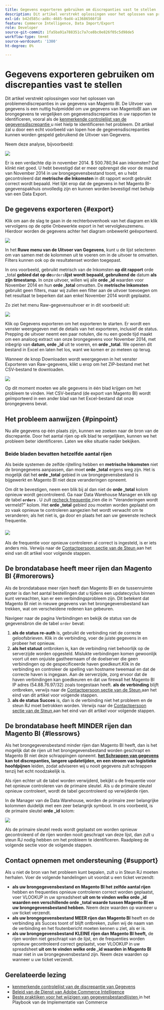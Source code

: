 ```yaml
---
title: Gegevens exporteren gebruiken om discrepanties vast te stellen
description: Dit artikel verstrekt oplossingen voor het oplossen van problemendiscrepanties in uw gegevens van Magento BI. De Uitvoer van gegevens is een nuttig hulpmiddel om uw gegevens van MagentoBI aan uw brongegevens te vergelijken om gegevensdiscrepanties in uw rapporten te identificeren, vooral als [de kenmerkende controlelijst van de discrepantie van de gegevensdiscrepantie] (https://experienceleague.adobe.com/nl/docs/commerce-knowledge-base/kb/troubleshooting/miscellaneous/diagnosing-a-data-discrepancy) u niet hielp het probleem te identificeren. Dit artikel zal u door een echt voorbeeld van lopen hoe de gegevensdiscrepanties kunnen worden gespeld gebruikend de Uitvoer van Gegevens.
exl-id: b42d585c-ad8c-4685-9ad4-a13686566f18
feature: Commerce Intelligence, Data Import/Export
role: Developer
source-git-commit: 1fa5ba91a788351c7a7ce8bc0e826f05c5d98de5
workflow-type: tm+mt
source-wordcount: '1300'
ht-degree: 0%

---
```


# Gegevens exporteren gebruiken om discrepanties vast te stellen

Dit artikel verstrekt oplossingen voor het oplossen van problemendiscrepanties in uw gegevens van Magento BI. De Uitvoer van gegevens is een nuttig hulpmiddel om uw gegevens van MagentoBI aan uw brongegevens te vergelijken om gegevensdiscrepanties in uw rapporten te identificeren, vooral als de [ kenmerkende controlelijst van de gegevensdiscrepantie ](https://experienceleague.adobe.com/nl/docs/commerce-knowledge-base/kb/troubleshooting/miscellaneous/diagnosing-a-data-discrepancy) u niet hielp te identificeren het probleem. Dit artikel zal u door een echt voorbeeld van lopen hoe de gegevensdiscrepanties kunnen worden gespeld gebruikend de Uitvoer van Gegevens.

Neem deze analyse, bijvoorbeeld:

![](assets/Exports_Discrepancies_1.png)

Er is een verdachte dip in november 2014. $ 500.780,94 aan inkomsten? Dat klinkt niet goed. U hebt bevestigd dat er meer opbrengst die voor de maand van November 2014 in uw brongegevensbestand toont, en u hebt gecontroleerd dat **metrische die Inkomsten** in dit rapport wordt gebruikt correct wordt bepaald. Het lijkt erop dat de gegevens in het Magento BI-gegevenspakhuis onvolledig zijn en kunnen worden bevestigd met behulp van een Data Export.

## De gegevens exporteren {#export}

Klik om aan de slag te gaan in de rechterbovenhoek van het diagram en klik vervolgens op de optie Onbewerkte export in het vervolgkeuzemenu. Hierdoor worden de gegevens achter het diagram onbewerkt geëxporteerd.

![](assets/Export_Discrepancies_5.gif)

In het **Ruwe menu van de Uitvoer van Gegevens**, kunt u de lijst selecteren om van samen met de kolommen uit te voeren om in de uitvoer te omvatten. Filters kunnen ook op de resultatenset worden toegepast.

In ons voorbeeld, gebruikt metrisch van de Inkomsten **op dit rapport** orde \_total **gebied dat op de &#x200B;**`orders`**lijst wordt bepaald, gebruikend de** datum **als zijn timestamp.** In onze uitvoer, willen wij alle **orde \_id** waarden voor November 2014 en hun **orde \_total** omvatten. De **metrische Inkomsten** gebruikt geen filters, maar wij zullen een filter aan de uitvoer toevoegen om het resultaat te beperken dat aan enkel November 2014 wordt geplaatst.

Zo ziet het menu Raw-gegevensuitvoer er in dit voorbeeld uit:

![](assets/Exports_Discrepancies_2.png)

Klik op Gegevens exporteren om het exporteren te starten. Er wordt een venster weergegeven met de details van het exporteren, inclusief de status. Prepping de uitvoer neemt een paar notulen, die nu een goede tijd maakt om een analoog extract van onze brongegevens voor November 2014, met inbegrip van **datum, orde \_id** uit te voeren, en **orde \_total**. We openen dit bestand in Excel en laten het los, want we komen er zo meteen op terug.

Wanneer de knop Downloaden wordt weergegeven in het venster Exporteren van Raw-gegevens, klikt u erop om het ZIP-bestand met het CSV-bestand te downloaden.

![](assets/Export_Discrepancies_6.png)

Op dit moment moeten we alle gegevens in één blad krijgen om het probleem te vinden. Het CSV-bestand (de export van Magento BI) wordt geïmporteerd in een ander blad van het Excel-bestand dat onze brongegevens bevat.

## Het probleem aanwijzen {#pinpoint}

Nu alle gegevens op één plaats zijn, kunnen we zoeken naar de bron van de discrepantie. Door het aantal rijen op elk blad te vergelijken, kunnen we het probleem beter identificeren. Laten we elke situatie nader bekijken.

### Beide bladen bevatten hetzelfde aantal rijen

Als beide systemen de zelfde rijtelling hebben en **metrische Inkomsten** niet de brongegevens aanpassen, dan moet **orde \_total** ergens weg zijn. Het is mogelijk dat het **orde \_total** gebied in uw brongegevensbestand is bijgewerkt en Magento BI niet deze veranderingen opneemt.

Om dit te bevestigen, neem een blik bij al dan niet de **orde \_total** kolom opnieuw wordt gecontroleerd. Ga naar Data Warehouse Manager en klik op de tabel **`orders`** . U zult [ recheck frequentie ](https://experienceleague.adobe.com/docs/commerce-business-intelligence/mbi/analyze/warehouse-manager/cfg-data-rechecks.html?lang=nl-NL) zien die in &quot;Veranderingen wordt vermeld?&quot; kolom. Het **orde \_total** gebied zou moeten worden geplaatst om zo vaak opnieuw te controleren aangezien het wordt verwacht om te veranderen; als het niet is, ga door en plaats het aan uw gewenste recheck frequentie.

### ![](assets/Export_Discrepancies_4.gif)

Als de frequentie voor opnieuw controleren al correct is ingesteld, is er iets anders mis. Verwijs naar de [ Contactpersoon sectie van de Steun ](#support) aan het eind van dit artikel voor volgende stappen.

## De brondatabase heeft meer rijen dan Magento BI {#morerows}

Als de brondatabase meer rijen heeft dan Magento BI en de tussenruimte groter is dan het aantal bestellingen dat u tijdens een updatecyclus binnen kunt verwachten, kan er een verbindingsprobleem zijn. Dit betekent dat Magento BI niet in nieuwe gegevens van het brongegevensbestand kan trekken, wat om verscheidene redenen kan gebeuren.

Navigeer naar de pagina Verbindingen en bekijk de status van de gegevensbron die de tabel `order` bevat:

1. **als de status re-auth** is, gebruikt de verbinding niet de correcte geloofsbrieven. Klik in de verbinding, voer de juiste gegevens in en probeer het opnieuw.
1. **als het statuut** ontbroken is, kan de verbinding niet behoorlijk op de serverzijde worden opgesteld. Mislukte verbindingen komen gewoonlijk voort uit een onjuiste gastheernaam of de doelserver die geen verbindingen op de gespecificeerde haven goedkeurt.Klik in de verbinding en controleer de spelling van hostname tweemaal en dat de correcte haven is ingegaan. Aan de serverzijde, zorg ervoor dat de haven verbindingen kan goedkeuren en dat uw firewall het Magento BI IP adres (54.88.76.97/32) zoals toegestaan heeft. **als de verbinding** blijft ontbreken, verwijs naar de [ Contactpersoon sectie van de Steun ](#support) aan het eind van dit artikel voor volgende stappen.
1. **als de status Succes** is, dan is de verbinding niet het probleem en de steun RJ moet betrokken worden. Verwijs naar de [ Contactpersoon sectie van de Steun ](#support) aan het eind van dit artikel voor volgende stappen.

## De brondatabase heeft MINDER rijen dan Magento BI {#lessrows}

Als het brongegevensbestand minder rijen dan Magento BI heeft, dan is het mogelijk dat de rijen uit het brongegevensbestand worden geschrapt en Magento BI niet deze schrappingen opneemt. **&#x200B; [ het Schrappen van gegevens ](https://experienceleague.adobe.com/docs/commerce-business-intelligence/mbi/best-practices/data/opt-db-analysis.html?lang=nl-NL) kan tot discrepanties, langere updatetijden, en een stroom van logistieke hoofdpijnen** leiden, zodat adviseren wij u nooit gegevens zult schrappen tenzij het echt noodzakelijk is.

Als rijen echter uit de tabel worden verwijderd, bekijkt u de frequentie voor het opnieuw controleren van de primaire sleutel. Als u de primaire sleutel opnieuw controleert, wordt de tabel gecontroleerd op verwijderde rijen.

In de Manager van de Data Warehouse, worden de primaire zeer belangrijke kolommen duidelijk met een zeer belangrijk symbool. In ons voorbeeld, is de primaire sleutel **orde \_id** kolom:

![](assets/Export_Discrepancies_3.png)

Als de primaire sleutel reeds wordt geplaatst om worden opnieuw gecontroleerd of de rijen worden nooit geschrapt van deze lijst, dan zult u steun RJ nodig hebben om het probleem te identificeren. Raadpleeg de volgende sectie voor de volgende stappen.

## Contact opnemen met ondersteuning {#support}

Als u niet de bron van het probleem kunt bepalen, zult u in Steun RJ moeten herhalen. Voer de volgende handelingen uit voordat u een ticket verzendt:

* **als uw brongegevensbestand en Magento BI het zelfde aantal rijen** hebben en frequenties opnieuw controleren correct worden geplaatst, voer VLOOKUP in uw spreadsheet **uit om te vinden welke orde \_id waarden een verschillende orde \_total waarde tussen Magento BI en uw brongegevensbestand hebben.** Neem deze waarden op wanneer u uw ticket verzendt.
* **als uw brongegevensbestand MEER rijen dan Magento BI** heeft en de verbinding als Succes toont of blijft ontbreken, zullen wij de naam van de verbinding en het foutenbericht moeten kennen u ziet, als er is.
* **als uw brongegevensbestand KLEINE rijen dan Magento BI heeft,** de rijen worden niet geschrapt van de lijst, en de frequenties worden opnieuw gecontroleerd correct geplaatst, voer VLOOKUP in uw spreadsheet **uit om te vinden welke orde \_id waarden in Magento BI** maar niet in uw brongegevensbestand zijn. Neem deze waarden op wanneer u uw ticket verzendt.

## Gerelateerde lezing

* [ kenmerkende controlelijst van de discrepantie van Gegevens ](https://experienceleague.adobe.com/nl/docs/commerce-knowledge-base/kb/troubleshooting/miscellaneous/diagnosing-a-data-discrepancy)
* [ Beleid van de Dienst van Adobe Commerce Intelligence ](https://experienceleague.adobe.com/nl/docs/commerce-knowledge-base/kb/troubleshooting/miscellaneous/mbi-service-policies)
* [ Beste praktijken voor het wijzigen van gegevensbestandlijsten ](https://experienceleague.adobe.com/nl/docs/commerce-operations/implementation-playbook/best-practices/development/modifying-core-and-third-party-tables#why-adobe-recommends-avoiding-modifications) in het Playbook van de Implementatie van Commerce

